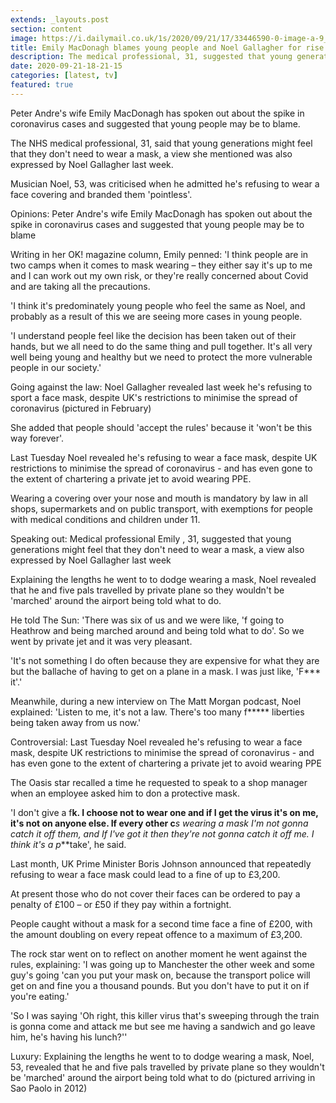 ```yaml
---
extends: _layouts.post
section: content
image: https://i.dailymail.co.uk/1s/2020/09/21/17/33446590-0-image-a-9_1600706436706.jpg 
title: Emily MacDonagh blames young people and Noel Gallagher for rise in coronavirus cases 
description: The medical professional, 31, suggested that young generations might feel that they dont need to wear a mask, a view also expressed by Noel Gallagher last week. 
date: 2020-09-21-18-21-15 
categories: [latest, tv] 
featured: true 
--- 
```

Peter Andre's wife Emily MacDonagh has spoken out about the spike in coronavirus cases and suggested that young people may be to blame.  

The NHS medical professional, 31, said that young generations might feel that they don't need to wear a mask, a view she mentioned was also expressed by Noel Gallagher last week.  

Musician Noel, 53, was criticised when he admitted he's refusing to wear a face covering and branded them 'pointless'. 

Opinions: Peter Andre's wife Emily MacDonagh has spoken out about the spike in coronavirus cases and suggested that young people may be to blame

Writing in her OK! magazine column, Emily penned: 'I think people are in two camps when it comes to mask wearing – they either say it's up to me and I can work out my own risk, or they're really concerned about Covid and are taking all the precautions.

'I think it's predominately young people who feel the same as Noel, and probably as a result of this we are seeing more cases in young people.

'I understand people feel like the decision has been taken out of their hands, but we all need to do the same thing and pull together. It's all very well being young and healthy but we need to protect the more vulnerable people in our society.'

Going against the law: Noel Gallagher revealed last week he's refusing to sport a face mask, despite UK's restrictions to minimise the spread of coronavirus (pictured in February)

She added that people should 'accept the rules' because it 'won't be this way forever'. 

Last Tuesday Noel revealed he's refusing to wear a face mask, despite UK restrictions to minimise the spread of coronavirus - and has even gone to the extent of chartering a private jet to avoid wearing PPE.

Wearing a covering over your nose and mouth is mandatory by law in all shops, supermarkets and on public transport, with exemptions for people with medical conditions and children under 11.  

Speaking out: Medical professional Emily , 31, suggested that young generations might feel that they don't need to wear a mask, a view also expressed by Noel Gallagher last week

Explaining the lengths he went to to dodge wearing a mask, Noel revealed that he and five pals travelled by private plane so they wouldn't be 'marched' around the airport being told what to do.  

He told The Sun: 'There was six of us and we were like, 'f going to Heathrow and being marched around and being told what to do'. So we went by private jet and it was very pleasant.

'It's not something I do often because they are expensive for what they are but the ballache of having to get on a plane in a mask. I was just like, 'F*** it'.'    

Meanwhile, during a new interview on The Matt Morgan podcast, Noel explained: 'Listen to me, it's not a law. There's too many f***** liberties being taken away from us now.'

Controversial: Last Tuesday Noel revealed he's refusing to wear a face mask, despite UK restrictions to minimise the spread of coronavirus - and has even gone to the extent of chartering a private jet to avoid wearing PPE

The Oasis star recalled a time he requested to speak to a shop manager when an employee asked him to don a protective mask.

'I don't give a f**k. I choose not to wear one and if I get the virus it's on me, it's not on anyone else. If every other c***s wearing a mask I'm not gonna catch it off them, and If I've got it then they're not gonna catch it off me. I think it's a p***take', he said.

Last month, UK Prime Minister Boris Johnson announced that repeatedly refusing to wear a face mask could lead to a fine of up to £3,200.

At present those who do not cover their faces can be ordered to pay a penalty of £100 – or £50 if they pay within a fortnight.  

People caught without a mask for a second time face a fine of £200, with the amount doubling on every repeat offence to a maximum of £3,200. 

The rock star went on to reflect on another moment he went against the rules, explaining: 'I was going up to Manchester the other week and some guy's going 'can you put your mask on, because the transport police will get on and fine you a thousand pounds. But you don't have to put it on if you're eating.'

'So I was saying 'Oh right, this killer virus that's sweeping through the train is gonna come and attack me but see me having a sandwich and go leave him, he's having his lunch?''

Luxury: Explaining the lengths he went to to dodge wearing a mask, Noel, 53, revealed that he and five pals travelled by private plane so they wouldn't be 'marched' around the airport being told what to do (pictured arriving in Sao Paolo in 2012)

